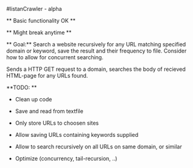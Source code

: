 #listanCrawler - alpha

** Basic functionality OK **

** Might break anytime **



** Goal:**  Search a website recursively for any URL matching specified domain or keyword, save the result and their frequency to file. Consider how to allow for concurrent searching.


Sends a HTTP GET request to a domain, searches the body of recieved HTML-page for any URLs found.

**TODO: **
- Clean up code

- Save and read from textfile

- Only store URLs to choosen sites

- Allow saving URLs containing keywords supplied

- Allow to search recursively on all URLs on same domain, or similar

- Optimize (concurrency, tail-recursion, ..)
